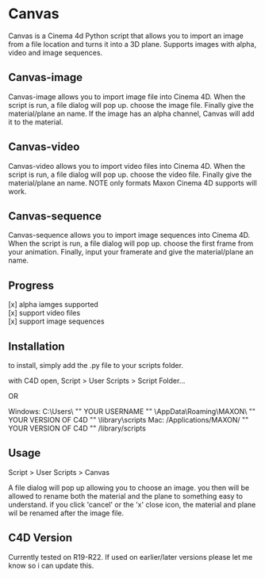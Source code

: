 # Canvas

Canvas is a Cinema 4d Python script that allows you to import an image from a file location and turns it into a 3D plane.
Supports images with alpha, video and image sequences.

## Canvas-image

Canvas-image allows you to import image file into Cinema 4D. When the script is run, a file dialog will pop up. choose the image file. Finally give the material/plane an name. If the image has an alpha channel, Canvas will add it to the material. 

## Canvas-video

Canvas-video allows you to import video files into Cinema 4D. When the script is run, a file dialog will pop up. choose the video file. Finally give the material/plane an name. NOTE only formats Maxon Cinema 4D supports will work.

## Canvas-sequence

Canvas-sequence allows you to import image sequences into Cinema 4D. When the script is run, a file dialog will pop up. choose the first frame from your animation. Finally, input your framerate and give the material/plane an name. 

## Progress
[x] alpha iamges supported <br />
[x] support video files <br />
[x] support image sequences <br />


## Installation
to install, simply add the .py file to your scripts folder.

with C4D open, Script > User Scripts > Script Folder...

OR

Windows: C:\Users\ "" YOUR USERNAME ""  \AppData\Roaming\MAXON\ "" YOUR VERSION OF C4D "" \library\scripts
Mac: /Applications/MAXON/ "" YOUR VERSION OF C4D ""  /library/scripts

## Usage

Script > User Scripts > Canvas

A file dialog will pop up allowing you to choose an image. you then will be allowed to rename both the material and the plane to something 
easy to understand. if you click 'cancel' or the 'x' close icon, the material and plane wil be renamed after the image file.

## C4D Version 

Currently tested on R19-R22. If used on earlier/later versions please let me know so i can update this.






